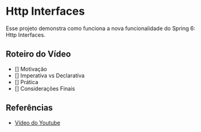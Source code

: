 # Http Interfaces

Esse projeto demonstra como funciona a nova funcionalidade do Spring 6: Http Interfaces.

## Roteiro do Vídeo
- [] Motivação
- [] Imperativa vs Declarativa
- [] Prática
- [] Considerações Finais

## Referências
- [Vídeo do Youtube](https://youtu.be/1LP_bHU_8X0)
